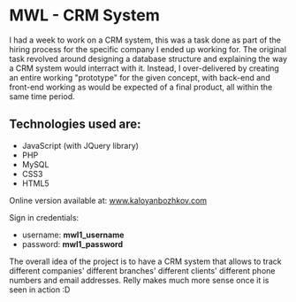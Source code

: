 <h1>MWL - CRM System</h1>
I had a week to work on a CRM system, this was a task done as part of the hiring process for the specific company I ended up working for. The original task revolved around designing a database structure and explaining the way a CRM system would interract with it. Instead, I over-delivered by creating an entire working "prototype" for the given concept, with back-end and front-end working as would be expected of a final product, all within the same time period.

<h2>Technologies used are:</h2>

- JavaScript (with JQuery library)
- PHP
- MySQL
- CSS3
- HTML5

Online version available at: www.kaloyanbozhkov.com

Sign in credentials:
- username: <b>mwl1_username</b>
- password: <b>mwl1_password</b>

The overall idea of the project is to have a CRM system that allows to track different companies' different branches' different clients' different phone numbers and email addresses. Relly makes much more sense once it is seen in action :D

